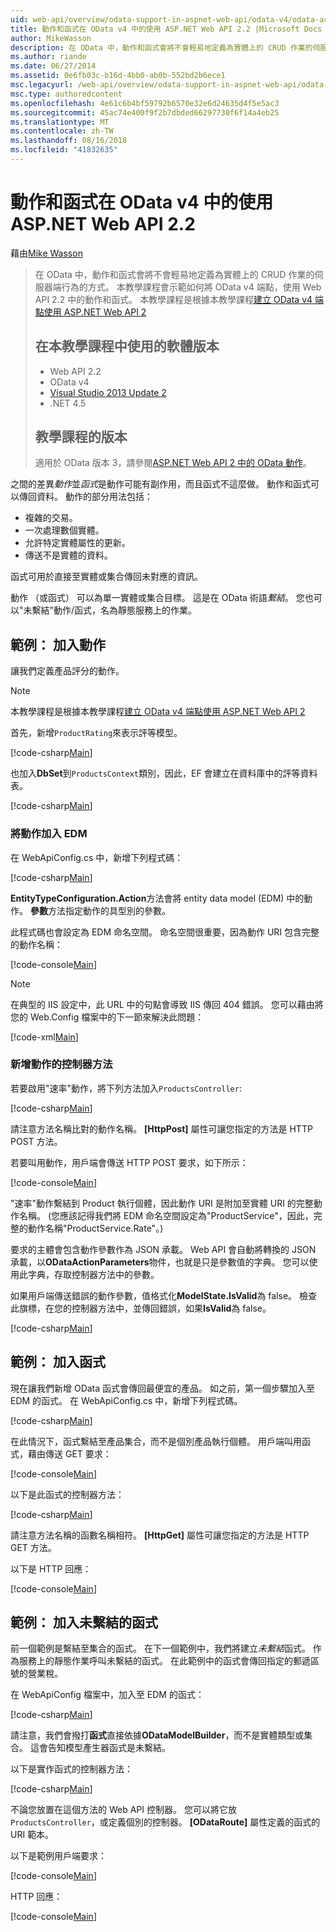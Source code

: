 ```yaml
---
uid: web-api/overview/odata-support-in-aspnet-web-api/odata-v4/odata-actions-and-functions
title: 動作和函式在 OData v4 中的使用 ASP.NET Web API 2.2 |Microsoft Docs
author: MikeWasson
description: 在 OData 中，動作和函式會將不會輕易地定義為實體上的 CRUD 作業的伺服器端行為的方式。 本教學課程示範如何...
ms.author: riande
ms.date: 06/27/2014
ms.assetid: 0e6fb03c-b16d-4bb0-ab0b-552bd2b6ece1
msc.legacyurl: /web-api/overview/odata-support-in-aspnet-web-api/odata-v4/odata-actions-and-functions
msc.type: authoredcontent
ms.openlocfilehash: 4e61c6b4bf59792b6570e32e6d24635d4f5e5ac3
ms.sourcegitcommit: 45ac74e400f9f2b7dbded66297730f6f14a4eb25
ms.translationtype: MT
ms.contentlocale: zh-TW
ms.lasthandoff: 08/16/2018
ms.locfileid: "41832635"
---
```

<a name="actions-and-functions-in-odata-v4-using-aspnet-web-api-22"></a>動作和函式在 OData v4 中的使用 ASP.NET Web API 2.2
====================
藉由[Mike Wasson](https://github.com/MikeWasson)

> 在 OData 中，動作和函式會將不會輕易地定義為實體上的 CRUD 作業的伺服器端行為的方式。 本教學課程會示範如何將 OData v4 端點，使用 Web API 2.2 中的動作和函式。 本教學課程是根據本教學課程[建立 OData v4 端點使用 ASP.NET Web API 2](create-an-odata-v4-endpoint.md)
> 
> ## <a name="software-versions-used-in-the-tutorial"></a>在本教學課程中使用的軟體版本
> 
> 
> - Web API 2.2
> - OData v4
> - [Visual Studio 2013 Update 2](https://www.visualstudio.com/downloads/download-visual-studio-vs)
> - .NET 4.5
> 
> 
> ## <a name="tutorial-versions"></a>教學課程的版本
> 
> 適用於 OData 版本 3，請參閱[ASP.NET Web API 2 中的 OData 動作](../odata-v3/odata-actions.md)。


之間的差異*動作*並*函式*是動作可能有副作用，而且函式不這麼做。 動作和函式可以傳回資料。 動作的部分用法包括：

- 複雜的交易。
- 一次處理數個實體。
- 允許特定實體屬性的更新。
- 傳送不是實體的資料。

函式可用於直接至實體或集合傳回未對應的資訊。

動作 （或函式） 可以為單一實體或集合目標。 這是在 OData 術語*繫結*。 您也可以&quot;未繫結&quot;動作/函式，名為靜態服務上的作業。

## <a name="example-adding-an-action"></a>範例： 加入動作

讓我們定義產品評分的動作。

> [!NOTE]
> 本教學課程是根據本教學課程[建立 OData v4 端點使用 ASP.NET Web API 2](create-an-odata-v4-endpoint.md)


首先，新增`ProductRating`來表示評等模型。

[!code-csharp[Main](odata-actions-and-functions/samples/sample1.cs)]

也加入**DbSet**到`ProductsContext`類別，因此，EF 會建立在資料庫中的評等資料表。

[!code-csharp[Main](odata-actions-and-functions/samples/sample2.cs)]

### <a name="add-the-action-to-the-edm"></a>將動作加入 EDM

在 WebApiConfig.cs 中，新增下列程式碼：

[!code-csharp[Main](odata-actions-and-functions/samples/sample3.cs)]

**EntityTypeConfiguration.Action**方法會將 entity data model (EDM) 中的動作。 **參數**方法指定動作的具型別的參數。

此程式碼也會設定為 EDM 命名空間。 命名空間很重要，因為動作 URI 包含完整的動作名稱：

[!code-console[Main](odata-actions-and-functions/samples/sample4.cmd)]

> [!NOTE]
> 在典型的 IIS 設定中，此 URL 中的句點會導致 IIS 傳回 404 錯誤。 您可以藉由將您的 Web.Config 檔案中的下一節來解決此問題：

[!code-xml[Main](odata-actions-and-functions/samples/sample5.xml)]

### <a name="add-a-controller-method-for-the-action"></a>新增動作的控制器方法

若要啟用&quot;速率&quot;動作，將下列方法加入`ProductsController`:

[!code-csharp[Main](odata-actions-and-functions/samples/sample6.cs)]

請注意方法名稱比對的動作名稱。 **[HttpPost]** 屬性可讓您指定的方法是 HTTP POST 方法。

若要叫用動作，用戶端會傳送 HTTP POST 要求，如下所示：

[!code-console[Main](odata-actions-and-functions/samples/sample7.cmd)]

&quot;速率&quot;動作繫結到 Product 執行個體，因此動作 URI 是附加至實體 URI 的完整動作名稱。 (您應該記得我們將 EDM 命名空間設定為&quot;ProductService&quot;，因此，完整的動作名稱&quot;ProductService.Rate&quot;。)

要求的主體會包含動作參數作為 JSON 承載。 Web API 會自動將轉換的 JSON 承載，以**ODataActionParameters**物件，也就是只是參數值的字典。 您可以使用此字典，存取控制器方法中的參數。

如果用戶端傳送錯誤的動作參數，值格式化**ModelState.IsValid**為 false。 檢查此旗標，在您的控制器方法中，並傳回錯誤，如果**IsValid**為 false。

[!code-csharp[Main](odata-actions-and-functions/samples/sample8.cs)]

## <a name="example-adding-a-function"></a>範例： 加入函式

現在讓我們新增 OData 函式會傳回最便宜的產品。 如之前，第一個步驟加入至 EDM 的函式。 在 WebApiConfig.cs 中，新增下列程式碼。

[!code-csharp[Main](odata-actions-and-functions/samples/sample9.cs)]

在此情況下，函式繫結至產品集合，而不是個別產品執行個體。 用戶端叫用函式，藉由傳送 GET 要求：

[!code-console[Main](odata-actions-and-functions/samples/sample10.cmd)]

以下是此函式的控制器方法：

[!code-csharp[Main](odata-actions-and-functions/samples/sample11.cs)]

請注意方法名稱的函數名稱相符。 **[HttpGet]** 屬性可讓您指定的方法是 HTTP GET 方法。

以下是 HTTP 回應：

[!code-console[Main](odata-actions-and-functions/samples/sample12.cmd)]

## <a name="example-adding-an-unbound-function"></a>範例： 加入未繫結的函式

前一個範例是繫結至集合的函式。 在下一個範例中，我們將建立*未繫結*函式。 作為服務上的靜態作業呼叫未繫結的函式。 在此範例中的函式會傳回指定的郵遞區號的營業稅。

在 WebApiConfig 檔案中，加入至 EDM 的函式：

[!code-csharp[Main](odata-actions-and-functions/samples/sample13.cs)]

請注意，我們會撥打**函式**直接依據**ODataModelBuilder**，而不是實體類型或集合。 這會告知模型產生器函式是未繫結。

以下是實作函式的控制器方法：

[!code-csharp[Main](odata-actions-and-functions/samples/sample14.cs)]

不論您放置在這個方法的 Web API 控制器。 您可以將它放`ProductsController`，或定義個別的控制器。 **[ODataRoute]** 屬性定義的函式的 URI 範本。

以下是範例用戶端要求：

[!code-console[Main](odata-actions-and-functions/samples/sample15.cmd)]

HTTP 回應：

[!code-console[Main](odata-actions-and-functions/samples/sample16.cmd)]
